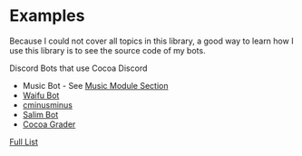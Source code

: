 # Examples

Because I could not cover all topics in this library, a good way to learn
how I use this library is to see the source code of my bots.

Discord Bots that use Cocoa Discord

- Music Bot - See [Music Module Section](/music-module/intro)
- [Waifu Bot](https://github.com/leomotors/waifu-bot)
- [cminusminus](https://github.com/leomotors/cminusminus)
- [Salim Bot](https://github.com/leomotors/Salim-Bot)
- [Cocoa Grader](https://github.com/leomotors/cocoa-grader)

[Full List](https://github.com/leomotors/cocoa-discord/network/dependents?package_id=UGFja2FnZS0yOTg1MDIyMTQw)
